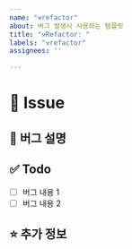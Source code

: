 ```yaml
---
name: "⚒️refactor"
about: 버그 발생시 사용하는 템플릿
title: "⚒️Refactor: "
labels: "⚒️refactor"
assignees: ''

---
```


# 🚀 Issue

## 🌟 버그 설명
<!-- 버그 내용을 설명해주세요. -->

## ✅ Todo

- [ ] 버그 내용 1
- [ ] 버그 내용 2

## ⭐️ 추가 정보
<!-- 추가로 공유할 정보를 알려주세요. -->

